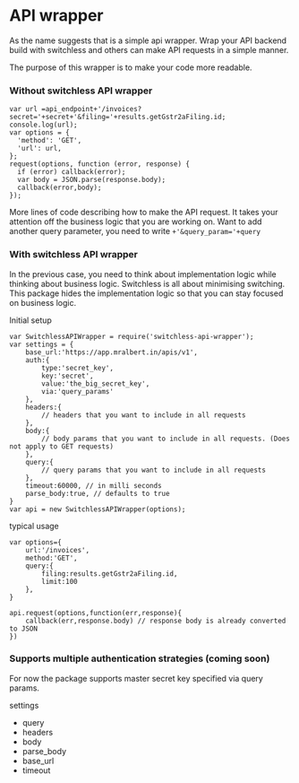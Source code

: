 # API wrapper

As the name suggests that is a simple api wrapper. Wrap your API backend build with switchless and others can make API requests in a simple manner. 

The purpose of this wrapper is to make your code more readable. 

### Without switchless API wrapper
```
var url =api_endpoint+'/invoices?secret='+secret+'&filing='+results.getGstr2aFiling.id; 
console.log(url);
var options = {
  'method': 'GET',
  'url': url,
};
request(options, function (error, response) { 
  if (error) callback(error);
  var body = JSON.parse(response.body);
  callback(error,body);
});
```

More lines of code describing how to make the API request. It takes your attention off the business logic that you are working on. Want to add another query parameter, you need to write `+'&query_param='+query`

### With switchless API wrapper

In the previous case, you need to think about implementation logic while thinking about business logic. Switchless is all about minimising switching. This package hides the implementation logic so that you can stay focused on business logic. 

Initial setup
```
var SwitchlessAPIWrapper = require('switchless-api-wrapper');
var settings = {
	base_url:'https://app.mralbert.in/apis/v1',
	auth:{
		type:'secret_key',
		key:'secret',
		value:'the_big_secret_key',
		via:'query_params'
	},
	headers:{
		// headers that you want to include in all requests
	},
	body:{
		// body params that you want to include in all requests. (Does not apply to GET requests)
	},
	query:{
		// query params that you want to include in all requests
	},
	timeout:60000, // in milli seconds
	parse_body:true, // defaults to true
}
var api = new SwitchlessAPIWrapper(options);

```

typical usage
```
var options={
	url:'/invoices',
	method:'GET',
	query:{
		filing:results.getGstr2aFiling.id,
		limit:100
	},
}

api.request(options,function(err,response){
	callback(err,response.body) // response body is already converted to JSON
})
```



### Supports multiple authentication strategies (coming soon)

For now the package supports master secret key specified via query params. 


settings 
- query
- headers
- body
- parse_body
- base_url
- timeout